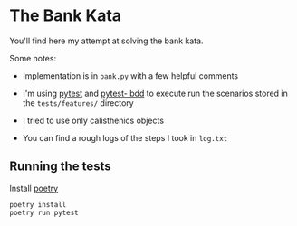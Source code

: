 # The Bank Kata

You'll find here my attempt at solving the bank kata.

Some notes:

* Implementation is in `bank.py` with a few helpful comments

* I'm using [pytest](https://pytest.org) and [pytest-
  bdd](https://pytest-bdd.readthedocs.io/en/latest/) to execute run the
  scenarios stored in the `tests/features/` directory

* I tried to use only calisthenics objects

* You can find a rough logs of the steps I took in `log.txt`

## Running the tests

Install [poetry](https://python-poetry.org/)

```
poetry install
poetry run pytest
```
